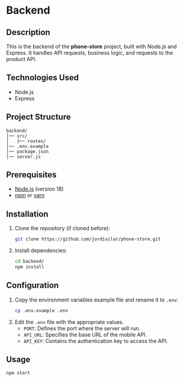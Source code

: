 # Backend

## Description

This is the backend of the **phone-store** project, built with Node.js and Express. It handles API requests, business logic, and requests to the product API.

## Technologies Used

-  Node.js
-  Express

## Project Structure

```
backend/
│── src/
│   ├── routes/
│── .env.example
│── package.json
│── server.js
```

## Prerequisites

-  [Node.js](https://nodejs.org/) (version 18)
-  [npm](https://www.npmjs.com/) or [yarn](https://yarnpkg.com/)

## Installation

1. Clone the repository (if cloned before):
   ```bash
   git clone https://github.com/jordivilar/phone-store.git
   ```
2. Install dependencies:
   ```bash
   cd backend/
   npm install
   ```

## Configuration

1. Copy the environment variables example file and rename it to `.env`:
   ```bash
   cp .env.example .env
   ```
2. Edit the `.env` file with the appropriate values.
   -  `PORT`: Defines the port where the server will run.
   -  `API_URL`: Specifies the base URL of the mobile API.
   -  `API_KEY`: Contains the authentication key to access the API.

## Usage

```bash
npm start
```
